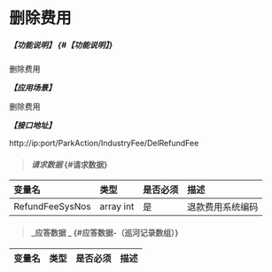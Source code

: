 # 删除费用

##### _【功能说明】_ {#【功能说明】}

删除费用

_**【应用场景】**_

删除费用

_**【接口地址】**_

http://ip:port/ParkAction/IndustryFee/DelRefundFee


> #### _请求数据_ {#请求数据}

| 变量名 | 类型 | 是否必须 | 描述 |
| :--- | :--- | :--- | :--- |
| RefundFeeSysNos |array int | 是 | 退款费用系统编码 |

> #### _应答数据 _ {#应答数据-（巡河记录数组）}

| 变量名 | 类型 | 是否必须 | 描述 |
| :--- | :--- | :--- | :--- |



